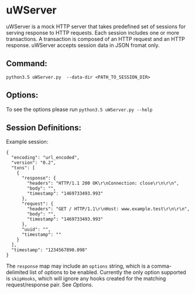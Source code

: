 uWServer
========

uWServer is a mock HTTP server that takes predefined set of sessions for serving response to HTTP requests. Each session includes one or more transactions. A transaction is composed of an HTTP request and an HTTP response. 
uWServer accepts session data in JSON fromat only.


Command:
----------------

`python3.5 uWServer.py  --data-dir <PATH_TO_SESSION_DIR>`

Options:
-----------

To see the options please run `python3.5 uWServer.py --help`

Session Definitions:
--------------------

Example session:

```
{
  "encoding": "url_encoded",
  "version": "0.2",
  "txns": [
    {
      "response": {
        "headers": "HTTP/1.1 200 OK\r\nConnection: close\r\n\r\n",
        "body": "",
        "timestamp": "1469733493.993"
      },
      "request": {
        "headers": "GET / HTTP/1.1\r\nHost: www.example.test\r\n\r\n",
        "body": "",
        "timestamp": "1469733493.993"
      },
      "uuid": "",
      "timestamp": ""
    }
  ],
  "timestamp": "1234567890.098"
}
```

The `response` map may include an `options` string, which is a comma-delimited list of options to be enabled. Currently the only option supported is `skipHooks`, which will ignore any hooks created for the matching request/response pair. See *Options*.
